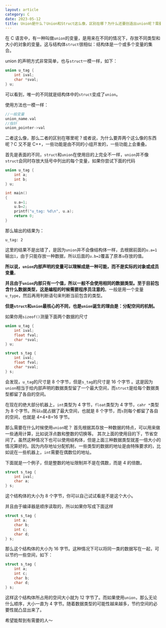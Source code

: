 ```yaml
---
layout: article
category: C
date: 2023-05-12
title: Union是什么？Union和Struct这么像，区别在哪？为什么还要创造出union呢？需要在哪里使用呢？
---
```

<!-- excerpt-start -->
在 C 语言中，有一种叫做`union`的变量，是用来在不同的情况下，存放不同类型和大小的对象的变量。这与结构体`struct`很相似：结构体是一个或多个变量的集合。

union 的声明方式非常简单，也与`struct`一模一样，如下：

```c
union u_tag {
    int ival;
    char *sval;
} u;
```

可以看到，唯一的不同就是结构体中的`struct`变成了`union`。

使用方法也一模一样：

```c
//一般变量
union_name.val
//指针
union_pointer->val
```

二者这么像，那么二者的区别在哪里呢？或者说，为什么要弄两个这么像的东西呢？C 又不是 C++，一些功能是由不同的小组开发的，一些功能上会重叠。

首先是表面的不同，`struct`和`union`在使用目的上完全不一样，`union`并不像`struct`会同时存放大括号中列出的每个变量，如果你尝试下面的代码

```c
union u_tag {
    int a;
    int b;
} u;

int main()
{
    u.a=1;
    u.b=2;
    printf("u_tag: %d\n", u.a);
    return 0;
}
```

那么输出的结果为：

```
u_tag: 2
```

这里的结果不是出错了，是因为`union`并不会像结构体一样，去根据前面的`u.a=1`输出`1`，由于只能存放一种数据，所以后面的`u.b=2`覆盖了原本`u`存放的值。

**所以说，`union`内部声明的变量可以理解成是一种可能，而不是实际的对象或成员变量**。

**并且由于`union`内部只有一个值，所以一般不会使用相同的数据类型。至于目前包含什么数据类型，这是编程的时候需要程序员注意的**。一般是用一个变量`u_type`，然后再用判断语句来判断当前包含的类型。

**但是`struct`和`union`最核心的不同，也是`union`诞生的理由是：分配空间的机制。**

如果你用`sizeof()`测量下面两个数据的尺寸

```c
union u_tag {
    int ival;
    float fval;
    char *sval;
} u;

struct s_tag {
    int ival;
    float fval;
    char *sval;
} s;
```

会发现，`u_tag`的尺寸是 8 个字节，但是`s_tag`的尺寸是 16 个字节 。这是因为`union`相当于给内部声明的数据类型留了一个最大空间，而`struct`是给每个数据类型都留了各自的空间。

在现在的绝大部分机器上，`int`类型为 4 字节，`float`类型为 4 字节，`cahr *`类型为 8 个字节。所以`u`就占据了最大空间，也就是 8 个字节，而`s`则每个都留了各自的空间，也就是 4+4+8=16 字节。

那么需要在什么时候使用`union`呢？
首先根据其存放一种数据的特点，可以用来做一些通用计算，比如说浮点数和整数的切换等。
其次上面的使用目的下，节省空间了。虽然这种情况下也可以使用结构体，但是上面三种数据类型就差一倍大小的情况算好的。因为内存地址分配机制，一些类型的数据的地址是由特殊要求的，比如说在一些机器上，`int`需要在偶数位的地址。

下面就是一个例子，但是整数的地址限制并不是在偶数，而是 4 的倍数。

```c
struct s_tag {
    int ival;
    char a;
} s;
```

这个结构体的大小为 8 个字节，你可以自己试试看是不是这个大小。

并且由于编译器是顺序读取的，所以如果你写成下面这样

```c
struct s_tag {
    int a;
    char b;
    int c;
    char d;
} s;
```

那么这个结构体的大小为 16 字节。这种情况下可以将同一类的数据写在一起，可以节约一些空间，如下：

```c
struct s_tag {
    int a;
    int c;
    char b;
    char d;
} s;
```

这样这个结构体所占用的空间大小就为 12 字节了。而如果使用`union`，那么无论什么顺序，大小一直为 4 字节。随着数据类型的可能性越来越多，节约空间的必要性就凸显出来了。

希望能帮到有需要的人～